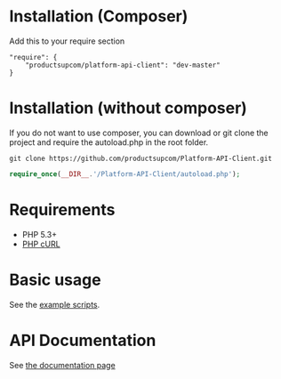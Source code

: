 # Installation (Composer)

Add this to your require section

```
"require": {
    "productsupcom/platform-api-client": "dev-master"
}
```

# Installation (without composer)

If you do not want to use composer, you can download or git clone the project and require the autoload.php in the root folder.
```
git clone https://github.com/productsupcom/Platform-API-Client.git
```

```php
require_once(__DIR__.'/Platform-API-Client/autoload.php');
```

# Requirements
 * PHP 5.3+
 * [PHP cURL](http://php.net/manual/en/curl.installation.php)
 
# Basic usage
See the [example scripts](https://github.com/productsupcom/Platform-API-Client/tree/master/examples/Service).

# API Documentation

See [the documentation page](http://api-docs.productsup.io/)


